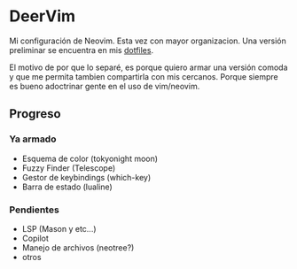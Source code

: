 # DeerVim

Mi configuración de Neovim. Esta vez con mayor organizacion.
Una versión preliminar se encuentra en mis [dotfiles](https://www.github.com/dmelladoc/dotfiles).

El motivo de por que lo separé, es porque quiero armar una versión comoda y que me permita tambien compartirla con mis cercanos.
Porque siempre es bueno adoctrinar gente en el uso de vim/neovim.


## Progreso
### Ya armado
- Esquema de color (tokyonight moon)
- Fuzzy Finder (Telescope)
- Gestor de keybindings (which-key)
- Barra de estado (lualine)

### Pendientes
- LSP (Mason y etc...)
- Copilot
- Manejo de archivos (neotree?)
- otros


